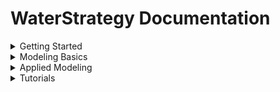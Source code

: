 # WaterStrategy Documentation

<details>

<summary>Getting Started</summary>

[creating-an-account.md](getting-started/creating-an-account.md "mention")

[logging-in.md](getting-started/logging-in.md "mention")

[tour-of-the-interface.md](getting-started/tour-of-the-interface.md "mention")

[sharing-projects-and-networks.md](getting-started/sharing-projects-and-networks.md "mention")

[exporting-and-importing-models.md](getting-started/exporting-and-importing-models.md "mention")

</details>

<details>

<summary>Modeling Basics</summary>

[water-resource-system-modeling.md](modeling-basics/water-resource-system-modeling.md "mention")

[what-is-pywr.md](modeling-basics/what-is-pywr.md "mention")

[pywr-concepts.md](modeling-basics/pywr-concepts.md "mention")

[node-types](modeling-basics/node-types/ "mention")

[allocation-penalties.md](modeling-basics/allocation-penalties.md "mention")

[scenarios](modeling-basics/scenarios/ "mention")

[parameters](modeling-basics/parameters/ "mention")

[recorders](modeling-basics/recorders/ "mention")

</details>

<details>

<summary>Applied Modeling</summary>

[reservoir-and-storage-nodes.md](applied-modeling/reservoir-and-storage-nodes.md "mention")

</details>

<details>

<summary>Tutorials</summary>

[creating-and-running-a-model](tutorials/creating-and-running-a-simple-model/creating-and-running-a-model/ "mention")

[making-changes-to-a-model](tutorials/creating-and-running-a-simple-model/making-changes-to-a-model/ "mention")

[creating-a-reservoir-system](tutorials/creating-a-reservoir-system/ "mention")

[adding-reservoir-details](tutorials/creating-a-reservoir-system/adding-reservoir-details/ "mention")

[using-allocation-penalties.md](tutorials/using-allocation-penalties.md "mention")

[control-curves-and-demand-savings](tutorials/creating-a-reservoir-system/control-curves-and-demand-savings/ "mention")



</details>
